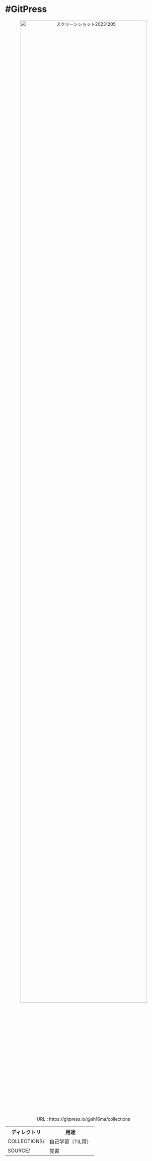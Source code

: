 # #GitPress

<p align='center'>
    <img width="90%" alt="スクリーンショット20231205" src="https://github.com/sh16ma/gitpress/assets/28585421/e7ef062f-f360-4663-aa15-c4d472c96c12">
</p>

<p align='center' style='margin-botom: 2em;'>URL : https://gitpress.io/@sh16ma/collections</p>

<table align='center' width="90%">
    <tr><th>ディレクトリ</th><th>用途</th></tr>
    <tr><td>COLLECTIONS/</td><td>自己学習（TIL用）</td></tr>
    <tr><td>SOURCE/</td><td>覚書</td></tr>
</table>
